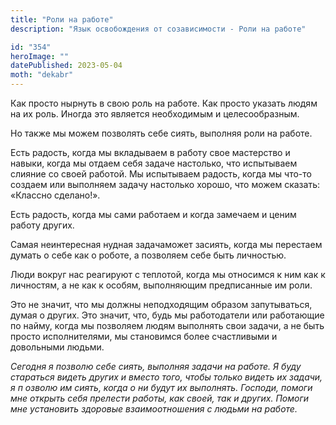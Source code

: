 ```yaml
---
title: "Роли на работе"
description: "Язык освобождения от созависимости - Роли на работе"

id: "354"
heroImage: ""
datePublished: 2023-05-04
moth: "dekabr"
---
```


Как просто нырнуть в свою роль на работе. Как просто указать людям на их роль.
Иногда это является необходимым и целесообразным.

Но также мы можем позволять себе сиять, выполняя роли на работе.

Есть радость, когда мы вкладываем в работу свое мастерство и навыки, когда мы
отдаем себя задаче настолько, что испытываем слияние со своей работой. Мы
испытываем радость, когда мы что-то создаем или выполняем задачу настолько
хорошо, что можем сказать: «Классно сделано!».

Есть радость, когда мы сами работаем и когда замечаем и ценим работу других.

Самая неинтересная нудная задачаможет засиять, когда мы перестаем думать о
себе как о роботе, а позволяем себе быть личностью.

Люди вокруг нас реагируют с теплотой, когда мы относимся к ним как к
личностям, а не как к особям, выполняющим предписанные им роли.

Это не значит, что мы должны неподходящим образом запутываться, думая о
других. Это значит, что, будь мы работодатели или работающие по найму, когда
мы позволяем людям выполнять свои задачи, а не быть просто исполнителями, мы
становимся более счастливыми и довольными людьми.

_Сегодня_ _я_ _позволю_ _себе_ _сиять,_ _выполняя_ _задачи_ _на_ _работе._ _Я_
_буду_ _стараться_ _видеть_ _других_ _и_ _вместо_ _того,_ _чтобы_ _только_
_видеть_ _их_ _задачи,_ _я_ _п_ _озволю_ _им_ _сиять,_ _когда_ _о_ _ни_
_будут_ _их_ _выполнять._ _Господи,_ _помоги_ _мне_ _открыть_ _себя_
_прелести_ _работы,_ _как_ _своей,_ _так_ _и_ _других._ _Помоги_ _мне_
_установить_ _здоровые_ _взаимоотношения_ _с_ _людьми_ _на_ _работе._

